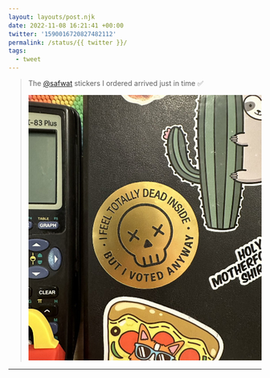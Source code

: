 ```yaml
---
layout: layouts/post.njk
date: 2022-11-08 16:21:41 +00:00
twitter: '1590016720827482112'
permalink: /status/{{ twitter }}/
tags: 
  - tweet
---
```


> The [@safwat](https://twitter.com/safwat) stickers I ordered arrived just in time ✅ 
> 
> ![round metallic sticker with a skull that says “I feel totally dead inside but I voted anyway”](/img/1590016720827482112-FhDfxuXVQAEyWUg.jpg)

---
